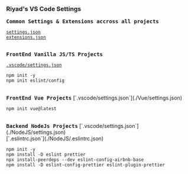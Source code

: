 ### Riyad's VS Code Settings

<samp><b>Common Settings & Extensions accross all projects</b></samp>

[`settings.json`](./CommonSettingsExtensions/settings.json)<br>
[`extensions.json`](./CommonSettingsExtensions/extensions.json)

<br>
<samp><b>FrontEnd Vanilla JS/TS Projects</b></samp>

[`.vscode/settings.json`](./Vanilla/settings.json)<br>
```
npm init -y
npm init eslint/config
```

<br>
<samp><b>FrontEnd Vue Projects</b></samp>
[`.vscode/settings.json`](./Vue/settings.json)<br>

```
npm init vue@latest
```

<br>
<samp><b>Backend NodeJs Projects</b></samp>
[`.vscode/settings.json`](./NodeJS/settings.json)<br>
[`.eslintrc.json`](./NodeJS/.eslintrc.json)<br>

```
npm init -y
npm install -D eslint prettier
npx install-peerdeps --dev eslint-config-airbnb-base
npm install -D eslint-config-prettier eslint-plugin-prettier
```